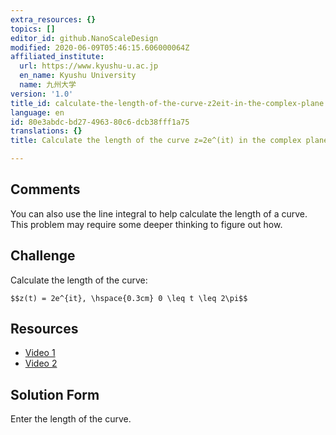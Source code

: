 ```yaml
---
extra_resources: {}
topics: []
editor_id: github.NanoScaleDesign
modified: 2020-06-09T05:46:15.606000064Z
affiliated_institute:
  url: https://www.kyushu-u.ac.jp
  en_name: Kyushu University
  name: 九州大学
version: '1.0'
title_id: calculate-the-length-of-the-curve-z2eit-in-the-complex-plane
language: en
id: 80e3abdc-bd27-4963-80c6-dcb38fff1a75
translations: {}
title: Calculate the length of the curve z=2e^(it) in the complex plane

---
```


## Comments
You can also use the line integral to help calculate the length of a curve. This problem may require some deeper thinking to figure out how.


## Challenge
Calculate the length of the curve:

`$$z(t) = 2e^{it}, \hspace{0.3cm} 0 \leq t \leq 2\pi$$`

## Resources
- [Video 1](https://www.khanacademy.org/math/multivariable-calculus/integrating-multivariable-functions/line-integrals/v/introduction-to-the-line-integral)
- [Video 2](https://www.khanacademy.org/math/multivariable-calculus/integrating-multivariable-functions/line-integrals/v/line-integral-example-1)



## Solution Form
Enter the length of the curve.